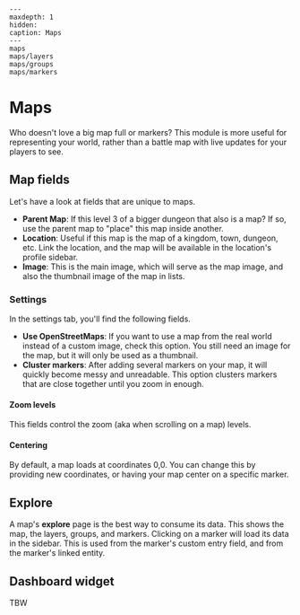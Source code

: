 ```{toctree}
---
maxdepth: 1
hidden:
caption: Maps
---
maps
maps/layers
maps/groups
maps/markers
```


# Maps

Who doesn't love a big map full or markers? This module is more useful for representing your world, rather than a battle map with live updates for your players to see.

## Map fields

Let's have a look at fields that are unique to maps.

* **Parent Map**: If this level 3 of a bigger dungeon that also is a map? If so, use the parent map to "place" this map inside another.
* **Location**: Useful if this map is the map of a kingdom, town, dungeon, etc. Link the location, and the map will be available in the location's profile sidebar.
* **Image**: This is the main image, which will serve as the map image, and also the thumbnail image of the map in lists.

### Settings

In the settings tab, you'll find the following fields.

* **Use OpenStreetMaps**: If you want to use a map from the real world instead of a custom image, check this option. You still need an image for the map, but it will only be used as a thumbnail.
* **Cluster markers**: After adding several markers on your map, it will quickly become messy and unreadable. This option clusters markers that are close together until you zoom in enough.

#### Zoom levels

This fields control the zoom (aka when scrolling on a map) levels.

#### Centering

By default, a map loads at coordinates 0,0. You can change this by providing new coordinates, or having your map center on a specific marker.

## Explore

A map's **explore** page is the best way to consume its data. This shows the map, the layers, groups, and markers. Clicking on a marker will load its data in the sidebar. This is used from the marker's custom entry field, and from the marker's linked entity.

## Dashboard widget

TBW